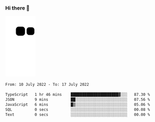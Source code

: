 ### Hi there 👋
![Alt text](https://raw.githubusercontent.com/romain22222/romain22222/output/github-contribution-grid-snake.svg)

<!--START_SECTION:waka-->

```text
From: 10 July 2022 - To: 17 July 2022

TypeScript   1 hr 46 mins    █████████████████████▓░░░   87.30 %
JSON         9 mins          ██░░░░░░░░░░░░░░░░░░░░░░░   07.56 %
JavaScript   6 mins          █▒░░░░░░░░░░░░░░░░░░░░░░░   05.06 %
SQL          0 secs          ░░░░░░░░░░░░░░░░░░░░░░░░░   00.08 %
Text         0 secs          ░░░░░░░░░░░░░░░░░░░░░░░░░   00.00 %
```

<!--END_SECTION:waka-->
<!--
**romain22222/romain22222** is a ✨ _special_ ✨ repository because its `README.md` (this file) appears on your GitHub profile.

Here are some ideas to get you started:

- 🔭 I’m currently working on ...
- 🌱 I’m currently learning ...
- 👯 I’m looking to collaborate on ...
- 🤔 I’m looking for help with ...
- 💬 Ask me about ...
- 📫 How to reach me: ...
- 😄 Pronouns: ...
- ⚡ Fun fact: ...
-->
